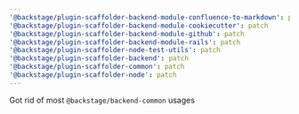 ```yaml
---
'@backstage/plugin-scaffolder-backend-module-confluence-to-markdown': patch
'@backstage/plugin-scaffolder-backend-module-cookiecutter': patch
'@backstage/plugin-scaffolder-backend-module-github': patch
'@backstage/plugin-scaffolder-backend-module-rails': patch
'@backstage/plugin-scaffolder-node-test-utils': patch
'@backstage/plugin-scaffolder-backend': patch
'@backstage/plugin-scaffolder-common': patch
'@backstage/plugin-scaffolder-node': patch
---
```


Got rid of most `@backstage/backend-common` usages
